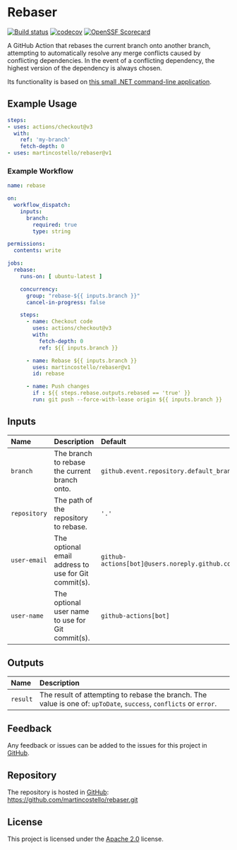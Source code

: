 # Rebaser

[![Build status](https://github.com/martincostello/rebaser/workflows/build/badge.svg?branch=main&event=push)](https://github.com/martincostello/rebaser/actions?query=workflow%3Abuild+branch%3Amain+event%3Apush)
[![codecov](https://codecov.io/gh/martincostello/rebaser/branch/main/graph/badge.svg)](https://codecov.io/gh/martincostello/rebaser)
[![OpenSSF Scorecard](https://api.securityscorecards.dev/projects/github.com/martincostello/rebaser/badge)](https://securityscorecards.dev/viewer/?uri=github.com/martincostello/rebaser)

A GitHub Action that rebases the current branch onto another branch, attempting to
automatically resolve any merge conflicts caused by conflicting dependencies. In the
event of a conflicting dependency, the highest version of the dependency is always chosen.

Its functionality is based on [this small .NET command-line application][rebaser-csharp].

## Example Usage

```yml
steps:
- uses: actions/checkout@v3
  with:
    ref: 'my-branch'
    fetch-depth: 0
- uses: martincostello/rebaser@v1
```

### Example Workflow

```yml
name: rebase

on:
  workflow_dispatch:
    inputs:
      branch:
        required: true
        type: string

permissions:
  contents: write

jobs:
  rebase:
    runs-on: [ ubuntu-latest ]

    concurrency:
      group: "rebase-${{ inputs.branch }}"
      cancel-in-progress: false

    steps:
      - name: Checkout code
        uses: actions/checkout@v3
        with:
          fetch-depth: 0
          ref: ${{ inputs.branch }}

      - name: Rebase ${{ inputs.branch }}
        uses: martincostello/rebaser@v1
        id: rebase

      - name: Push changes
        if : ${{ steps.rebase.outputs.rebased == 'true' }}
        run: git push --force-with-lease origin ${{ inputs.branch }}
```

## Inputs

| **Name** | **Description** | **Default** |
|:--|:--|:--|
| `branch` | The branch to rebase the current branch onto. | `github.event.repository.default_branch` |
| `repository` | The path of the repository to rebase. | `'.'` |
| `user-email` | The optional email address to use for Git commit(s). | `github-actions[bot]@users.noreply.github.com` |
| `user-name` | The optional user name to use for Git commit(s). | `github-actions[bot]` |

## Outputs

| **Name** | **Description** |
|:--|:--|
| `result` | The result of attempting to rebase the branch. The value is one of: `upToDate`, `success`, `conflicts` or `error`. |

## Feedback

Any feedback or issues can be added to the issues for this project in [GitHub][issues].

## Repository

The repository is hosted in [GitHub][rebaser]: <https://github.com/martincostello/rebaser.git>

## License

This project is licensed under the [Apache 2.0][license] license.

[issues]: https://github.com/martincostello/rebaser/issues
[license]: https://www.apache.org/licenses/LICENSE-2.0.txt
[rebaser]: https://github.com/martincostello/rebaser
[rebaser-csharp]: https://github.com/martincostello/github-automation/blob/a28ef23bbc47711c136b5011a0ec654b935df4c8/src/Rebaser/Program.cs
